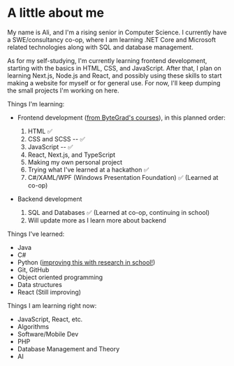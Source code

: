 <base target="_blank">

# A little about me

My name is Ali, and I'm a rising senior in Computer Science. I currently have a SWE/consultancy co-op, where I am learning .NET Core and Microsoft related technologies along with SQL and database management.

As for my self-studying, I'm currently learning frontend development, starting with the basics in HTML, CSS, and JavaScript. After that, I plan on learning Next.js, Node.js and React, and possibly using these skills to start making a website for myself or for general use. For now, I'll keep dumping the small projects I'm working on here.

Things I'm learning:
- Frontend development ([from ByteGrad's courses](https://www.youtube.com/@ByteGrad)), in this planned order:
  1) HTML ✅ 
  2) CSS and SCSS -- ✅ 
  3) JavaScript -- ✅ 
  4) React, Next.js, and TypeScript 
  5) Making my own personal project
  6) Trying what I've learned at a hackathon ✅
  7) C#/XAML/WPF (Windows Presentation Foundation) ✅ (Learned at co-op)

- Backend development
  1) SQL and Databases ✅ (Learned at co-op, continuing in school)
  2) Will update more as I learn more about backend

Things I've learned:
 - Java
 - C#
 - Python ([improving this with research in school!](https://github.com/GuangWeiToo/InteractiveMapWebsite))
 - Git, GitHub
 - Object oriented programming
 - Data structures
 - React (Still improving)

Things I am learning right now:

- JavaScript, React, etc.
- Algorithms
- Software/Mobile Dev
- PHP
- Database Management and Theory
- AI


